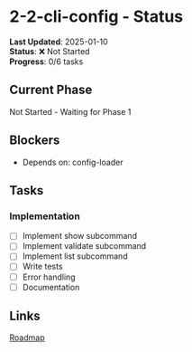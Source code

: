 # 2-2-cli-config - Status
**Last Updated**: 2025-01-10  
**Status**: ❌ Not Started  
**Progress**: 0/6 tasks

## Current Phase
Not Started - Waiting for Phase 1

## Blockers
- Depends on: config-loader

## Tasks
### Implementation
- [ ] Implement show subcommand
- [ ] Implement validate subcommand
- [ ] Implement list subcommand
- [ ] Write tests
- [ ] Error handling
- [ ] Documentation

## Links
[Roadmap](../../roadmap.md)

